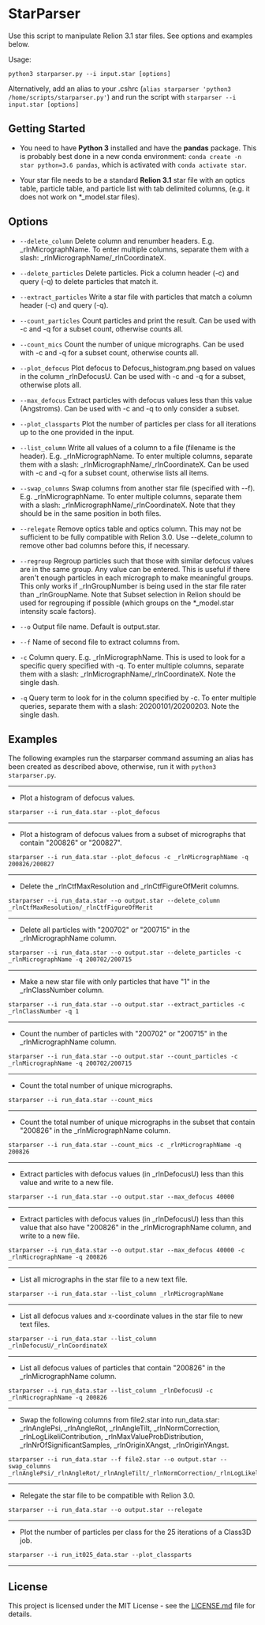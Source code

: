 # StarParser

Use this script to manipulate Relion 3.1 star files. See options and examples below.

Usage:

```
python3 starparser.py --i input.star [options]
```

Alternatively, add an alias to your .cshrc (`alias starparser 'python3 /home/scripts/starparser.py'`) and run the script with `starparser --i input.star [options]`	

## Getting Started

* You need to have **Python 3** installed and have the **pandas** package. This is probably best done in a new conda environment: `conda create -n star python=3.6 pandas`, which is activated with `conda activate star`.

* Your star file needs to be a standard **Relion 3.1** star file with an optics table, particle table, and particle list with tab delimited columns, (e.g. it does not work on \*\_model.star files).

## Options

* ```--delete_column``` Delete column and renumber headers. E.g. \_rlnMicrographName. To enter multiple columns, separate them with a slash: \_rlnMicrographName/\_rlnCoordinateX.

* ```--delete_particles``` Delete particles. Pick a column header (-c) and query (-q) to delete particles that match it.

* ```--extract_particles``` Write a star file with particles that match a column header (-c) and query (-q).

* ```--count_particles``` Count particles and print the result. Can be used with -c and -q for a subset count, otherwise counts all.

* ```--count_mics``` Count the number of unique micrographs. Can be used with -c and -q for a subset count, otherwise counts all.

* ```--plot_defocus``` Plot defocus to Defocus_histogram.png based on values in the column \_rlnDefocusU. Can be used with -c and -q for a subset, otherwise plots all.

* ```--max_defocus``` Extract particles with defocus values less than this value (Angstroms). Can be used with -c and -q to only consider a subset.

* ```--plot_classparts``` Plot the number of particles per class for all iterations up to the one provided in the input.

* ```--list_column``` Write all values of a column to a file (filename is the header). E.g. \_rlnMicrographName. To enter multiple columns, separate them with a slash: \_rlnMicrographName/\_rlnCoordinateX. Can be used with -c and -q for a subset count, otherwise lists all items.

* ```--swap_columns``` Swap columns from another star file (specified with --f). E.g. \_rlnMicrographName. To enter multiple columns, separate them with a slash: \_rlnMicrographName/\_rlnCoordinateX. Note that they should be in the same position in both files.

* ```--relegate``` Remove optics table and optics column. This may not be sufficient to be fully compatible with Relion 3.0. Use --delete_column to remove other bad columns before this, if necessary.

* ```--regroup``` Regroup particles such that those with similar defocus values are in the same group. Any value can be entered. This is useful if there aren't enough particles in each micrograph to make meaningful groups. This only works if \_rlnGroupNumber is being used in the star file rater than \_rlnGroupName. Note that Subset selection in Relion should be used for regrouping if possible (which groups on the \*\_model.star intensity scale factors).

* ```--o``` Output file name. Default is output.star.

* ```--f``` Name of second file to extract columns from.

* ```-c``` Column query. E.g. \_rlnMicrographName. This is used to look for a specific query specified with -q. To enter multiple columns, separate them with a slash: \_rlnMicrographName/\_rlnCoordinateX. Note the single dash.

* ```-q``` Query term to look for in the column specified by -c. To enter multiple queries, separate them with a slash: 20200101/20200203. Note the single dash.

## Examples

The following examples run the starparser command assuming an alias has been created as described above, otherwise, run it with `python3 starparser.py`.

---

* Plot a histogram of defocus values.

```
starparser --i run_data.star --plot_defocus
```

---

* Plot a histogram of defocus values from a subset of micrographs that contain "200826" or "200827".

```
starparser --i run_data.star --plot_defocus -c _rlnMicrographName -q 200826/200827
```

---

* Delete the \_rlnCtfMaxResolution and \_rlnCtfFigureOfMerit columns.

```
starparser --i run_data.star --o output.star --delete_column _rlnCtfMaxResolution/_rlnCtfFigureOfMerit 
```

---

* Delete all particles with "200702" or "200715" in the \_rlnMicrographName column.

```
starparser --i run_data.star --o output.star --delete_particles -c _rlnMicrographName -q 200702/200715
```

---

* Make a new star file with only particles that have "1" in the \_rlnClassNumber column.

```
starparser --i run_data.star --o output.star --extract_particles -c _rlnClassNumber -q 1
```

---

* Count the number of particles with "200702" or "200715" in the \_rlnMicrographName column.

```
starparser --i run_data.star --o output.star --count_particles -c _rlnMicrographName -q 200702/200715
```

---

* Count the total number of unique micrographs.

```
starparser --i run_data.star --count_mics
```

---

* Count the total number of unique micrographs in the subset that contain "200826" in the \_rlnMicrographName column.

```
starparser --i run_data.star --count_mics -c _rlnMicrographName -q 200826
```

---

* Extract particles with defocus values (in \_rlnDefocusU) less than this value and write to a new file.

```
starparser --i run_data.star --o output.star --max_defocus 40000
```

---

* Extract particles with defocus values (in \_rlnDefocusU) less than this value that also have "200826" in the \_rlnMicrographName column, and write to a new file.

```
starparser --i run_data.star --o output.star --max_defocus 40000 -c _rlnMicrographName -q 200826
```

---

* List all micrographs in the star file to a new text file.

```
starparser --i run_data.star --list_column _rlnMicrographName
```

---

* List all defocus values and x-coordinate values in the star file to new text files.

```
starparser --i run_data.star --list_column _rlnDefocusU/_rlnCoordinateX
```

---

* List all defocus values of particles that contain "200826" in the \_rlnMicrographName column.

```
starparser --i run_data.star --list_column _rlnDefocusU -c _rlnMicrographName -q 200826
```

---

* Swap the following columns from file2.star into run_data.star: \_rlnAnglePsi, \_rlnAngleRot, \_rlnAngleTilt, \_rlnNormCorrection, \_rlnLogLikeliContribution, \_rlnMaxValueProbDistribution, \_rlnNrOfSignificantSamples, \_rlnOriginXAngst, \_rlnOriginYAngst.

```
starparser --i run_data.star --f file2.star --o output.star --swap_columns _rlnAnglePsi/_rlnAngleRot/_rlnAngleTilt/_rlnNormCorrection/_rlnLogLikeliContribution/_rlnMaxValueProbDistribution/_rlnNrOfSignificantSamples/_rlnOriginXAngst/_rlnOriginYAngst
```

---

* Relegate the star file to be compatible with Relion 3.0.

```
starparser --i run_data.star --o output.star --relegate
```

---

* Plot the number of particles per class for the 25 iterations of a Class3D job.

```
starparser --i run_it025_data.star --plot_classparts
```

---


## License

This project is licensed under the MIT License - see the [LICENSE.md](LICENSE.md) file for details.
